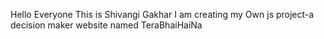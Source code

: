 Hello Everyone
This is Shivangi Gakhar
I am creating my Own js project-a decision maker website named TeraBhaiHaiNa
